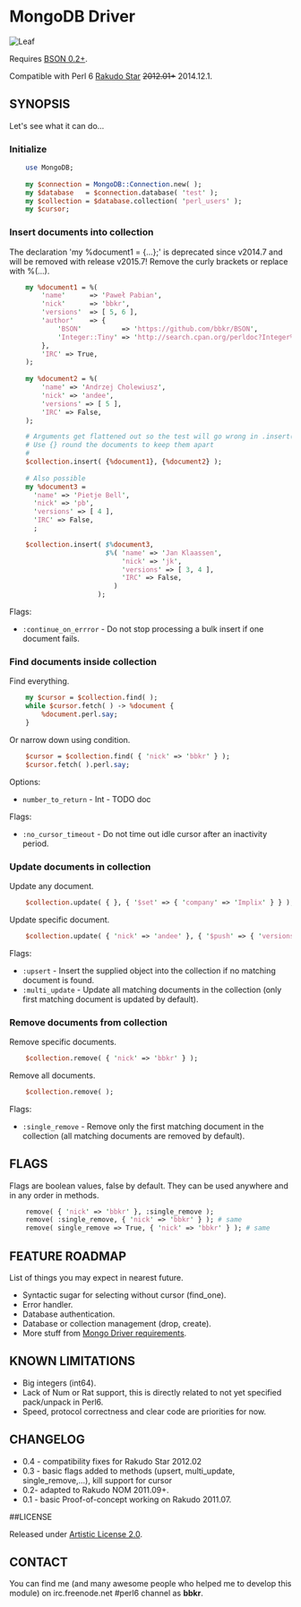 # MongoDB Driver

![Leaf](http://modules.perl6.org/logos/MongoDB.png)

Requires [BSON 0.2+](https://github.com/bbkr/BSON).

Compatible with Perl 6 [Rakudo Star](http://rakudo.org/) ~~2012.01+~~ 2014.12.1.

## SYNOPSIS

Let's see what it can do...

### Initialize

```perl
    use MongoDB;
    
    my $connection = MongoDB::Connection.new( );
    my $database   = $connection.database( 'test' );
    my $collection = $database.collection( 'perl_users' );
    my $cursor;
```

### Insert documents into collection

The declaration 'my %document1 = {...};' is deprecated since v2014.7 and will be
removed with release v2015.7! Remove the curly brackets or replace with %(...).

```perl
    my %document1 = %(
        'name'      => 'Paweł Pabian',
        'nick'      => 'bbkr',
        'versions'  => [ 5, 6 ],
        'author'    => {
            'BSON'          => 'https://github.com/bbkr/BSON',
            'Integer::Tiny' => 'http://search.cpan.org/perldoc?Integer%3A%3ATiny',
        },
        'IRC' => True,
    );
    
    my %document2 = %(
        'name' => 'Andrzej Cholewiusz',
        'nick' => 'andee',
        'versions' => [ 5 ],
        'IRC' => False,
    );

    # Arguments get flattened out so the test will go wrong in .insert()
    # Use {} round the documents to keep them apart
    #
    $collection.insert( {%document1}, {%document2} );
    
    # Also possible
    my %document3 =
      'name' => 'Pietje Bell',
      'nick' => 'pb',
      'versions' => [ 4 ],
      'IRC' => False,
      ;

    $collection.insert( $%document3,
                        $%( 'name' => 'Jan Klaassen',
                            'nick' => 'jk',
                            'versions' => [ 3, 4 ],
                            'IRC' => False,
                          )
                      );
```

Flags:

* `:continue_on_errror` - Do not stop processing a bulk insert if one document fails.

### Find documents inside collection

Find everything.

```perl
    my $cursor = $collection.find( );
    while $cursor.fetch( ) -> %document {
        %document.perl.say;
    }
````

Or narrow down using condition.

```perl
    $cursor = $collection.find( { 'nick' => 'bbkr' } );
    $cursor.fetch( ).perl.say;
```

Options:

* `number_to_return` - Int - TODO doc

Flags:

* `:no_cursor_timeout` - Do not time out idle cursor after an inactivity period.

### Update documents in collection

Update any document.

```perl
    $collection.update( { }, { '$set' => { 'company' => 'Implix' } } );
```

Update specific document.

```perl
    $collection.update( { 'nick' => 'andee' }, { '$push' => { 'versions' => 6 } } );
```

Flags:

* `:upsert` - Insert the supplied object into the collection if no matching document is found.
* `:multi_update` - Update all matching documents in the collection (only first matching document is updated by default).

### Remove documents from collection

Remove specific documents.

```perl
    $collection.remove( { 'nick' => 'bbkr' } );
```

Remove all documents.

```perl
    $collection.remove( );
```

Flags:

* `:single_remove` - Remove only the first matching document in the collection (all matching documents are removed by default).

## FLAGS

Flags are boolean values, false by default.
They can be used anywhere and in any order in methods.

```perl
    remove( { 'nick' => 'bbkr' }, :single_remove ); 
    remove( :single_remove, { 'nick' => 'bbkr' } ); # same
    remove( single_remove => True, { 'nick' => 'bbkr' } ); # same
```

## FEATURE ROADMAP

List of things you may expect in nearest future.

* Syntactic sugar for selecting without cursor (find_one).
* Error handler.
* Database authentication.
* Database or collection management (drop, create).
* More stuff from [Mongo Driver requirements](http://www.mongodb.org/display/DOCS/Mongo+Driver+Requirements).


## KNOWN LIMITATIONS

* Big integers (int64).
* Lack of Num or Rat support, this is directly related to not yet specified pack/unpack in Perl6.
* Speed, protocol correctness and clear code are priorities for now.

## CHANGELOG

* 0.4 - compatibility fixes for Rakudo Star 2012.02
* 0.3 - basic flags added to methods (upsert, multi_update, single_remove,...), kill support for cursor
* 0.2- adapted to Rakudo NOM 2011.09+.
* 0.1 - basic Proof-of-concept working on Rakudo 2011.07.

##LICENSE

Released under [Artistic License 2.0](http://www.perlfoundation.org/artistic_license_2_0).

## CONTACT

You can find me (and many awesome people who helped me to develop this module)
on irc.freenode.net #perl6 channel as **bbkr**.

